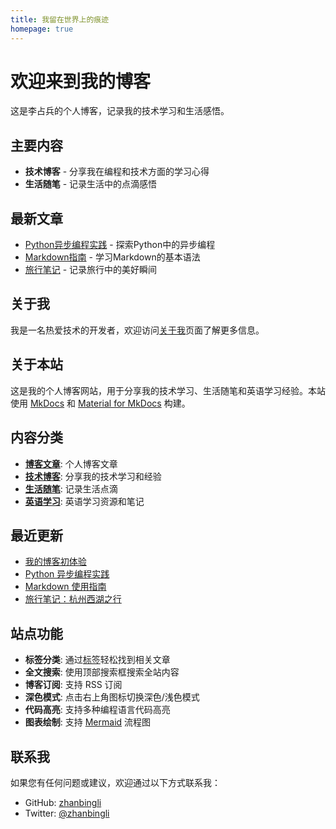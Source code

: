 ```yaml
---
title: 我留在世界上的痕迹
homepage: true
---
```


# 欢迎来到我的博客

这是李占兵的个人博客，记录我的技术学习和生活感悟。

## 主要内容

* **技术博客** - 分享我在编程和技术方面的学习心得
* **生活随笔** - 记录生活中的点滴感悟

## 最新文章

* [Python异步编程实践](/tech/python-异步编程实践/) - 探索Python中的异步编程
* [Markdown指南](/tech/markdown-guide/) - 学习Markdown的基本语法
* [旅行笔记](/life/travel-notes/) - 记录旅行中的美好瞬间

## 关于我

我是一名热爱技术的开发者，欢迎访问[关于我](/about/)页面了解更多信息。

## 关于本站

这是我的个人博客网站，用于分享我的技术学习、生活随笔和英语学习经验。本站使用 [MkDocs](https://www.mkdocs.org/) 和 [Material for MkDocs](https://squidfunk.github.io/mkdocs-material/) 构建。

## 内容分类

- **[博客文章](blog/index.md)**: 个人博客文章
- **[技术博客](tech/index.md)**: 分享我的技术学习和经验
- **[生活随笔](life/index.md)**: 记录生活点滴
- **[英语学习](english/index.md)**: 英语学习资源和笔记

## 最近更新

- [我的博客初体验](blog/posts/first-post.md)
- [Python 异步编程实践](tech/python-异步编程实践.md)
- [Markdown 使用指南](tech/markdown-guide.md)
- [旅行笔记：杭州西湖之行](life/travel-notes.md)

## 站点功能

- **标签分类**: 通过[标签](tags.md)轻松找到相关文章
- **全文搜索**: 使用顶部搜索框搜索全站内容
- **博客订阅**: 支持 RSS 订阅
- **深色模式**: 点击右上角图标切换深色/浅色模式
- **代码高亮**: 支持多种编程语言代码高亮
- **图表绘制**: 支持 [Mermaid](https://mermaid.js.org/) 流程图

## 联系我

如果您有任何问题或建议，欢迎通过以下方式联系我：

- GitHub: [zhanbingli](https://github.com/zhanbingli)
- Twitter: [@zhanbingli](https://twitter.com/zhanbingli)
